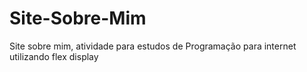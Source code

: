 # Site-Sobre-Mim

Site sobre mim, atividade para estudos de Programação para internet utilizando flex display
